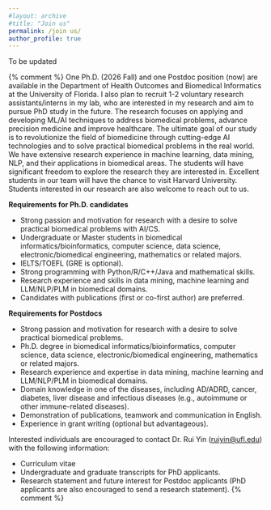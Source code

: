 ```yaml
---
#layout: archive
#title: "Join us"
permalink: /join us/
author_profile: true
---
```


To be updated

{% comment %}
One Ph.D. (2026 Fall) and one Postdoc position (now) are available in the Department of Health Outcomes and Biomedical Informatics at the University of Florida. I also plan to recruit 1-2 voluntary research assistants/interns in my lab, who are interested in my research and aim to pursue PhD study in the future. The research focuses on applying and developing ML/AI techniques to address biomedical problems, advance precision medicine and improve healthcare. The ultimate goal of our study is to revolutionize the field of biomedicine through cutting-edge AI technologies and to solve practical biomedical problems in the real world. We have extensive research experience in machine learning, data mining, NLP, and their applications in biomedical areas. The students will have significant freedom to explore the research they are interested in. Excellent students in our team will have the chance to visit Harvard University. Students interested in our research are also welcome to reach out to us.


<b>Requirements for Ph.D. candidates</b>
- Strong passion and motivation for research with a desire to solve practical biomedical problems with AI/CS.
- Undergraduate or Master students in biomedical informatics/bioinformatics, computer science, data science, electronic/biomedical engineering, mathematics or related majors.
- IELTS/TOEFL (GRE is optional).
- Strong programming with Python/R/C++/Java and mathematical skills.
- Research experience and skills in data mining, machine learning and LLM/NLP/PLM in biomedical domains.
- Candidates with publications (first or co-first author) are preferred.


<b>Requirements for Postdocs</b>
- Strong passion and motivation for research with a desire to solve practical biomedical problems.
- Ph.D. degree in biomedical informatics/bioinformatics, computer science, data science, electronic/biomedical engineering, mathematics or related majors.
- Research experience and expertise in data mining, machine learning and LLM/NLP/PLM in biomedical domains.
- Domain knowledge in one of the diseases, including AD/ADRD, cancer, diabetes, liver disease and infectious diseases (e.g., autoimmune or other immune-related diseases). 
- Demonstration of publications, teamwork and communication in English. 
- Experience in grant writing (optional but advantageous). 

 

Interested individuals are encouraged to contact Dr. Rui Yin (<A href="mailto:ruiyin@ufl.edu">ruiyin@ufl.edu</A>) with the following information:
- Curriculum vitae
- Undergraduate and graduate transcripts for PhD applicants.
- Research statement and future interest for Postdoc applicants (PhD applicants are also encouraged to send a research statement).
{% comment %}
